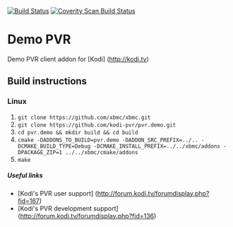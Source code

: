 [![Build Status](https://travis-ci.org/kodi-pvr/pvr.demo.svg?branch=master)](https://travis-ci.org/kodi-pvr/pvr.demo)
[![Coverity Scan Build Status](https://scan.coverity.com/projects/5120/badge.svg)](https://scan.coverity.com/projects/5120)

# Demo PVR
Demo PVR client addon for [Kodi] (http://kodi.tv)

## Build instructions

### Linux

1. `git clone https://github.com/xbmc/xbmc.git`
2. `git clone https://github.com/kodi-pvr/pvr.demo.git`
3. `cd pvr.demo && mkdir build && cd build`
4. `cmake -DADDONS_TO_BUILD=pvr.demo -DADDON_SRC_PREFIX=../.. -DCMAKE_BUILD_TYPE=Debug -DCMAKE_INSTALL_PREFIX=../../xbmc/addons -DPACKAGE_ZIP=1 ../../xbmc/cmake/addons`
5. `make`

##### Useful links

* [Kodi's PVR user support] (http://forum.kodi.tv/forumdisplay.php?fid=167)
* [Kodi's PVR development support] (http://forum.kodi.tv/forumdisplay.php?fid=136)
